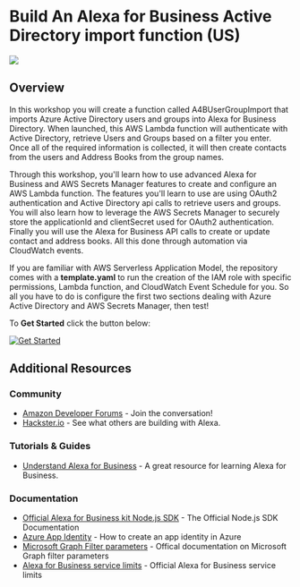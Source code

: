#  Build An Alexa for Business Active Directory import function (US)
<img src="https://m.media-amazon.com/images/G/01/mobile-apps/dex/alexa/alexa-skills-kit/tutorials/quiz-game/header._TTH_.png" />

## Overview

In this workshop you will create a function called A4BUserGroupImport that imports 
Azure Active Directory users and groups into Alexa for Business Directory.
When launched, this AWS Lambda function will authenticate with Active Directory,
retrieve Users and Groups based on a filter you enter. Once all of the required information
is collected, it will then create contacts from the users and Address Books from the group names.

Through this workshop, you'll learn how to use advanced Alexa for Business and 
AWS Secrets Manager features to create and configure an AWS Lambda function. The features you'll
learn to use are using OAuth2 authentication and Active Directory api calls to retrieve users and groups.
You will also learn how to leverage the AWS Secrets Manager to securely store the applicationId and 
clientSecret used for OAuth2 authentication. Finally you will use the Alexa for Business API calls to create
or update contact and address books. All this done through automation via CloudWatch events.

If you are familiar with AWS Serverless Application Model, the repository comes with a **template.yaml** to run the creation of the IAM role with specific permissions, Lambda function, and CloudWatch Event Schedule for you. So all you have to do is configure the first two sections dealing with Azure Active Directory and AWS Secrets Manager, then test! 


To **Get Started** click the button below:
 
[![Get Started](https://camo.githubusercontent.com/db9b9ce26327ad3bac57ec4daf0961a382d75790/68747470733a2f2f6d2e6d656469612d616d617a6f6e2e636f6d2f696d616765732f472f30312f6d6f62696c652d617070732f6465782f616c6578612f616c6578612d736b696c6c732d6b69742f7475746f7269616c732f67656e6572616c2f627574746f6e732f627574746f6e5f6765745f737461727465642e5f5454485f2e706e67)](./instructions/1-ad-app-registration.md)

## Additional Resources

### Community
* [Amazon Developer Forums](https://forums.developer.amazon.com/spaces/165/index.html) - Join the conversation!
* [Hackster.io](https://www.hackster.io/amazon-alexa) - See what others are building with Alexa.

### Tutorials & Guides
* [Understand Alexa for Business](https://developer.amazon.com/en-US/docs/alexa/alexa-for-business/understand-alexa-for-business.html) - A great resource for learning Alexa for Business.

### Documentation
* [Official Alexa for Business kit Node.js SDK](https://docs.aws.amazon.com/AWSJavaScriptSDK/latest/AWS/AlexaForBusiness.html) - The Official Node.js SDK Documentation
* [Azure App Identity](https://docs.microsoft.com/en-us/azure-stack/operator/azure-stack-create-service-principals?view=azs-1910) - How to create an app identity in Azure
* [Microsoft Graph Filter parameters](https://docs.microsoft.com/en-us/graph/query-parameters#filter-parameter) - Offical documentation on Microsoft Graph filter parameters
* [Alexa for Business service limits](https://docs.aws.amazon.com/general/latest/gr/alexaforbusiness.html) - Official Alexa for Business service limits
